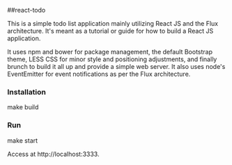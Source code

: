 ##react-todo

This is a simple todo list application mainly utilizing React JS and the Flux architecture. It's meant as a tutorial or guide for how to build a React JS application.

It uses npm and bower for package management, the default Bootstrap theme, LESS CSS for minor style and positioning adjustments, and finally brunch to build it all up and provide a simple web server. It also uses node's EventEmitter for event notifications as per the Flux architecture.

### Installation

make build

### Run

make start

Access at http://localhost:3333.
